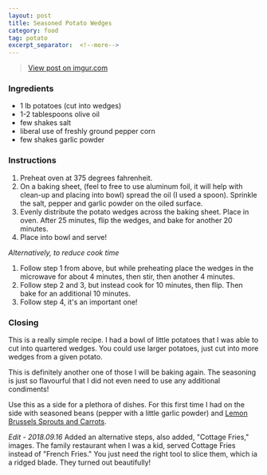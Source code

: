 ```yaml
---
layout: post
title: Seasoned Potato Wedges
category: food
tag: potato
excerpt_separator:  <!--more-->
---
```


<blockquote class="imgur-embed-pub" lang="en" data-id="a/7ihIojG"><a href="//imgur.com/a/7ihIojG">View post on imgur.com</a></blockquote><script async src="//s.imgur.com/min/embed.js" charset="utf-8"></script>

### Ingredients
* 1 lb potatoes (cut into wedges)
* 1-2 tablespoons olive oil
* few shakes salt
* liberal use of freshly ground pepper corn
* few shakes garlic powder

### Instructions
1. Preheat oven at 375 degrees fahrenheit.
2. On a baking sheet, (feel to free to use aluminum foil, it will help with clean-up and placing into bowl) spread the oil (I used a spoon). Sprinkle the salt, pepper and garlic powder on the oiled surface.
3. Evenly distribute the potato wedges across the baking sheet. Place in oven. After 25 minutes, flip the wedges, and bake for another 20 minutes.
4. Place into bowl and serve! 

_Alternatively, to reduce cook time_
1. Follow step 1 from above, but while preheating place the wedges in the microwave for about 4 minutes, then stir, then another 4 minutes.
2. Follow step 2 and 3, but instead cook for 10 minutes, then flip. Then bake for an additional 10 minutes.
3. Follow step 4, it's an important one!

### Closing
This is a really simple recipe. I had a bowl of little potatoes that I was able to cut into quartered wedges. You could use larger potatoes, just cut into more wedges from a given potato.

This is definitely another one of those I will be baking again. The seasoning is just so flavourful that I did not even need to use any additional condiments!

Use this as a side for a plethora of dishes. For this first time I had on the side with seasoned beans (pepper with a little garlic powder) and <a href="/food/2018/04/01/lemon-brussels-sprouts-and-carrots.html" target="_blank">Lemon Brussels Sprouts and Carrots</a>.

_Edit - 2018.09.16_
Added an alternative steps, also added, "Cottage Fries," images. The family restaurant when I was a kid, served Cottage Fries instead of "French Fries." You just need the right tool to slice them, which ia a ridged blade. They turned out beautifully!